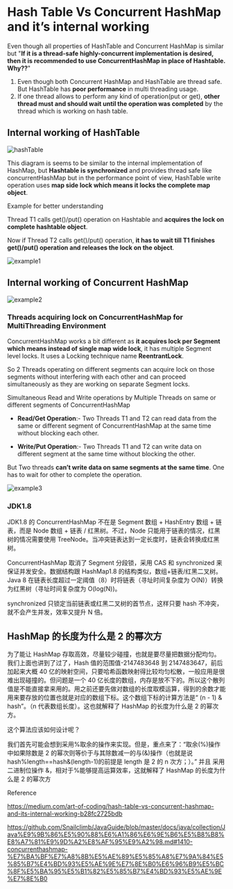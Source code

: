 # Hash Table Vs Concurrent HashMap and it’s internal working

Even though all properties of HashTable and Concurrent HashMap is similar but "**If it is a thread-safe highly-concurrent implementation is desired, then it is recommended to use ConcurrentHashMap in place of Hashtable. Why??**"

1. Even though both Concurrent HashMap and HashTable are thread safe. But HashTable has **poor performance** in multi threading usage.
2. If one thread allows to perform any kind of operation(put or get), **other thread must and should wait until the operation was completed** by the thread which is working on hash table.

## Internal working of HashTable

![hashTable](https://miro.medium.com/max/1400/0*-bIUqhJOlSkJuw6m.png)

This diagram is seems to be similar to the internal implementation of HashMap, but **Hashtable is synchronized** and provides thread safe like concurrentHashMap but in the performance point of view, HashTable write operation uses **map side lock which means it locks the complete map object**.

Example for better understanding

Thread T1 calls get()/put() operation on Hashtable and **acquires the lock on complete hashtable object**.

Now if Thread T2 calls get()/put() operation, **it has to wait till T1 finishes get()/put() operation and releases the lock on the object**.

![example1](https://miro.medium.com/max/2000/0*BmTbmUY8YXD1v365.png)

## Internal working of Concurrent HashMap

![example2](https://miro.medium.com/max/2000/0*qO64Hu9t5mBN7T4f.png)

### Threads acquiring lock on ConcurrentHashMap for MultiThreading Environment

ConcurrentHashMap works a bit different as **it acquires lock per Segment which means instead of single map wide lock**, it has multiple Segment level locks. It uses a Locking technique name **ReentrantLock**.

So 2 Threads operating on different segments can acquire lock on those segments without interfering with each other and can proceed simultaneously as they are working on separate Segment locks.

Simultaneous Read and Write operations by Multiple Threads on same or different segments of ConcurrentHashMap

* **Read/Get Operation**:- Two Threads T1 and T2 can read data from the same or different segment of ConcurrentHashMap at the same time without blocking each other.

* **Write/Put Operation**:- Two Threads T1 and T2 can write data on different segment at the same time without blocking the other.

But Two threads **can’t write data on same segments at the same time**. One has to wait for other to complete the operation.

![example3](https://miro.medium.com/max/2000/0*EIGQ5ZqOcj-pIgKZ.png)

### JDK1.8

JDK1.8 的 ConcurrentHashMap 不在是 Segment 数组 + HashEntry 数组 + 链表，而是 Node 数组 + 链表 / 红黑树。不过，Node 只能用于链表的情况，红黑树的情况需要使用 TreeNode。当冲突链表达到一定长度时，链表会转换成红黑树。

ConcurrentHashMap 取消了 Segment 分段锁，采用 CAS 和 synchronized 来保证并发安全。数据结构跟 HashMap1.8 的结构类似，数组+链表/红黑二叉树。Java 8 在链表长度超过一定阈值（8）时将链表（寻址时间复杂度为 O(N)）转换为红黑树（寻址时间复杂度为 O(log(N))。

synchronized 只锁定当前链表或红黑二叉树的首节点，这样只要 hash 不冲突，就不会产生并发，效率又提升 N 倍。

## HashMap 的长度为什么是 2 的幂次方

为了能让 HashMap 存取高效，尽量较少碰撞，也就是要尽量把数据分配均匀。我们上面也讲到了过了，Hash 值的范围值-2147483648 到 2147483647，前后加起来大概 40 亿的映射空间，只要哈希函数映射得比较均匀松散，一般应用是很难出现碰撞的。但问题是一个 40 亿长度的数组，内存是放不下的。所以这个散列值是不能直接拿来用的。用之前还要先做对数组的长度取模运算，得到的余数才能用来要存放的位置也就是对应的数组下标。这个数组下标的计算方法是“ (n - 1) & hash”。（n 代表数组长度）。这也就解释了 HashMap 的长度为什么是 2 的幂次方。

这个算法应该如何设计呢？

我们首先可能会想到采用%取余的操作来实现。但是，重点来了：“取余(%)操作中如果除数是 2 的幂次则等价于与其除数减一的与(&)操作（也就是说 hash%length==hash&(length-1)的前提是 length 是 2 的 n 次方；）。” 并且 采用二进制位操作 &，相对于%能够提高运算效率，这就解释了 HashMap 的长度为什么是 2 的幂次方

Reference

https://medium.com/art-of-coding/hash-table-vs-concurrent-hashmap-and-its-internal-working-b28fc2725bdb

https://github.com/Snailclimb/JavaGuide/blob/master/docs/java/collection/Java%E9%9B%86%E5%90%88%E6%A1%86%E6%9E%B6%E5%B8%B8%E8%A7%81%E9%9D%A2%E8%AF%95%E9%A2%98.md#1410-concurrenthashmap-%E7%BA%BF%E7%A8%8B%E5%AE%89%E5%85%A8%E7%9A%84%E5%85%B7%E4%BD%93%E5%AE%9E%E7%8E%B0%E6%96%B9%E5%BC%8F%E5%BA%95%E5%B1%82%E5%85%B7%E4%BD%93%E5%AE%9E%E7%8E%B0
